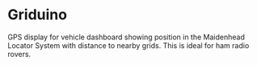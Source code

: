 # Griduino
GPS display for vehicle dashboard showing position in the Maidenhead Locator System with distance to nearby grids. This is ideal for ham radio rovers.
